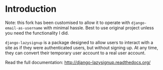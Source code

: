 Introduction
============

Note: this fork has been customised to allow it to operate with ``django-email-as-username``
with minimal hassle. Best to use original project unless you need the functionality I did.

``django-lazysignup`` is a package designed to allow users to interact with a
site as if they were authenticated users, but without signing up. At any time,
they can convert their temporary user account to a real user account.

Read the full documentation: http://django-lazysignup.readthedocs.org/


